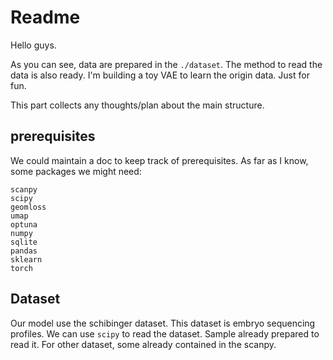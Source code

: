 # Readme

Hello guys.

As you can see, data are prepared in the `./dataset`. The method to read the data is also ready. I'm building a toy VAE to learn the origin data. Just for fun.

This part collects any thoughts/plan about the main structure.

## prerequisites

We could maintain a doc to keep track of prerequisites. As far as I know, some packages we might need:

```
scanpy
scipy
geomloss
umap
optuna
numpy
sqlite
pandas
sklearn
torch
```


## Dataset

Our model use the schibinger dataset. This dataset is embryo sequencing profiles. We can use `scipy` to read the dataset. Sample already prepared to read it. For other dataset, some already contained in the scanpy.
